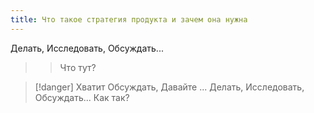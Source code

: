 ```yaml
---
title: Что такое стратегия продукта и зачем она нужна
---
```


Делать, Исследовать, Обсуждать...

> > Что тут?

>[!danger] Хватит Обсуждать, Давайте ...
>Делать, Исследовать, Обсуждать...
>Как так?

